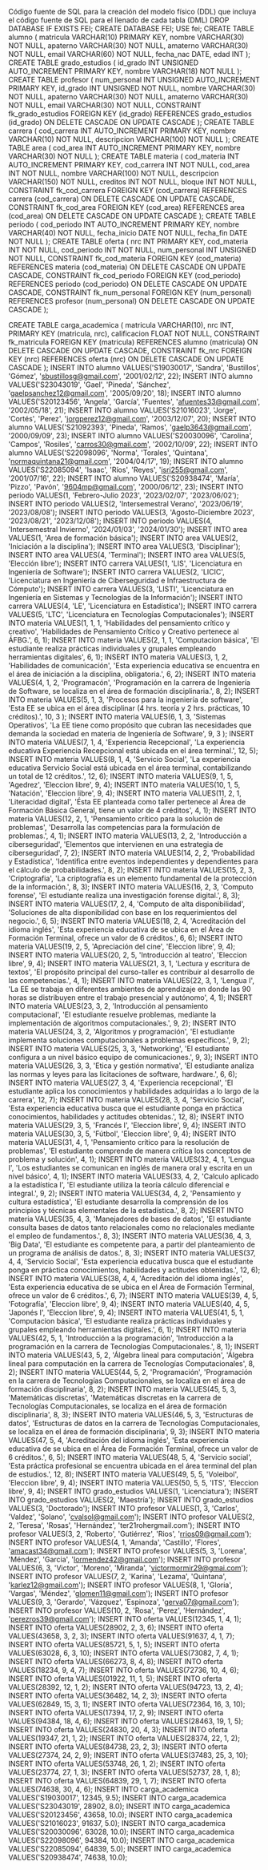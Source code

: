Código fuente de SQL para la creación del modelo físico  (DDL) que incluya el código fuente de SQL para el llenado de cada tabla (DML) 
DROP DATABASE IF EXISTS FEI;
CREATE DATABASE FEI;
USE fei;
CREATE TABLE alumno (
    matricula VARCHAR(10) PRIMARY KEY,
    nombre VARCHAR(30) NOT NULL,
    apaterno VARCHAR(30) NOT NULL,
    amaterno VARCHAR(30) NOT NULL,
    email VARCHAR(60) NOT NULL,
    fecha_nac DATE,
    edad INT
    );
CREATE TABLE grado_estudios (
    id_grado INT UNSIGNED AUTO_INCREMENT PRIMARY KEY,
    nombre VARCHAR(18) NOT NULL
    );
CREATE TABLE profesor (
    num_personal INT UNSIGNED AUTO_INCREMENT PRIMARY KEY,
    id_grado INT UNSIGNED NOT NULL,
    nombre VARCHAR(30) NOT NULL,
    apaterno VARCHAR(30) NOT NULL,
    amaterno VARCHAR(30) NOT NULL,
    email VARCHAR(30) NOT NULL,
    CONSTRAINT fk_grado_estudios FOREIGN KEY (id_grado)
    REFERENCES grado_estudios (id_grado)
    ON DELETE CASCADE ON UPDATE CASCADE
    );
CREATE TABLE carrera (
    cod_carrera INT AUTO_INCREMENT PRIMARY KEY,
    nombre VARCHAR(10) NOT NULL,
    descripcion VARCHAR(100) NOT NULL
    );
CREATE TABLE area (
    cod_area INT AUTO_INCREMENT PRIMARY KEY,
    nombre VARCHAR(30) NOT NULL
    );
CREATE TABLE materia (
    cod_materia INT AUTO_INCREMENT PRIMARY KEY,
    cod_carrera INT NOT NULL,
    cod_area INT NOT NULL,
    nombre VARCHAR(100) NOT NULL,
    descripcion VARCHAR(150) NOT NULL,
    creditos INT NOT NULL,
    bloque INT NOT NULL,
    CONSTRAINT fk_cod_carrera FOREIGN KEY (cod_carrera)
    REFERENCES carrera (cod_carrera)
    ON DELETE CASCADE ON UPDATE CASCADE,
    CONSTRAINT fk_cod_area FOREIGN KEY (cod_area)
    REFERENCES area (cod_area)
    ON DELETE CASCADE ON UPDATE CASCADE
    );
CREATE TABLE periodo (
    cod_periodo INT AUTO_INCREMENT PRIMARY KEY,
    nombre VARCHAR(40) NOT NULL,
    fecha_inicio DATE NOT NULL,
    fecha_fin DATE NOT NULL
    );
CREATE TABLE oferta (
    nrc INT PRIMARY KEY,
    cod_materia INT NOT NULL,
    cod_periodo INT NOT NULL,
    num_personal INT UNSIGNED NOT NULL,
    CONSTRAINT fk_cod_materia FOREIGN KEY (cod_materia)
    REFERENCES materia (cod_materia)
    ON DELETE CASCADE ON UPDATE CASCADE,
    CONSTRAINT fk_cod_periodo FOREIGN KEY (cod_periodo)
    REFERENCES periodo (cod_periodo)
    ON DELETE CASCADE ON UPDATE CASCADE,
    CONSTRAINT fk_num_personal FOREIGN KEY (num_personal)
    REFERENCES profesor (num_personal)
    ON DELETE CASCADE ON UPDATE CASCADE
    );

CREATE TABLE carga_academica (
    matricula VARCHAR(10),
    nrc INT,
    PRIMARY KEY (matricula, nrc),
    calificacion FLOAT NOT NULL,
    CONSTRAINT fk_matricula FOREIGN KEY (matricula)
    REFERENCES alumno (matricula)
    ON DELETE CASCADE ON UPDATE CASCADE,
    CONSTRAINT fk_nrc FOREIGN KEY (nrc)
    REFERENCES oferta (nrc)
    ON DELETE CASCADE ON UPDATE CASCADE
    );
INSERT INTO alumno VALUES('S19030017', 'Sandra', 'Bustillos', 'Gómez', 'sbustillosg@gmail.com', '2001/02/12', 22);
INSERT INTO alumno VALUES('S23043019', 'Gael', 'Pineda', 'Sánchez', 'gaelpsanchez12@gmail.com', '2005/09/20', 18);
INSERT INTO alumno VALUES('S20123456', 'Angela', 'García', 'Fuentes', 'afuentes33@gmail.com', '2002/05/18', 21);
INSERT INTO alumno VALUES('S21016023', 'Jorge', 'Cortés', 'Perez', 'jorgperez12@gmail.com', '2003/12/07', 20);
INSERT INTO alumno VALUES('S21092393', 'Pineda', 'Ramos', 'gaelp3643@gmail.com', '2000/09/09', 23);
INSERT INTO alumno VALUES('S20030096', 'Carolina', 'Campos', 'Rosiles', 'carros30@gmail.com', '2002/10/09', 22);
INSERT INTO alumno VALUES('S22098096', 'Norma', 'Torales', 'Quintana', 'normaquintana21@gmail.com', '2004/04/17', 19);
INSERT INTO alumno VALUES('S22085094', 'Isaac', 'Ríos', 'Reyes', 'isri255@gmail.com', '2001/07/16', 22);
INSERT INTO alumno VALUES('S20938474', 'María', 'Pizzo', 'Pavón', '9604mp@gmail.com', '2000/06/12', 23);
INSERT INTO periodo VALUES(1, 'Febrero-Julio 2023', '2023/02/07', '2023/06/02');
INSERT INTO periodo VALUES(2, 'Intersemestral Verano', '2023/06/19', '2023/08/08');
INSERT INTO periodo VALUES(3, 'Agosto-Diciembre 2023', '2023/08/21', '2023/12/08');
INSERT INTO periodo VALUES(4, 'Intersemestral Invierno', '2024/01/03', '2024/01/30');
INSERT INTO area VALUES(1, 'Area de formación básica');
INSERT INTO area VALUES(2, 'Iniciación a la disciplina');
INSERT INTO area VALUES(3, 'Disciplinar');
INSERT INTO area VALUES(4, 'Terminal');
INSERT INTO area VALUES(5, 'Elección libre');
INSERT INTO carrera VALUES(1, 'LIS', 'Licenciatura en Ingeniería de Software');
INSERT INTO carrera VALUES(2, 'LICIC', 'Licenciatura en Ingeniería de Ciberseguridad e Infraestructura de Cómputo');
INSERT INTO carrera VALUES(3, 'LISTI', 'Licenciatura en Ingeniería en Sistemas y Tecnologías de la Información');
INSERT INTO carrera VALUES(4, 'LE', 'Licenciatura en Estadística');
INSERT INTO carrera VALUES(5, 'LTC', 'Licenciatura en Tecnologías Computacionales');
INSERT INTO materia VALUES(1, 1, 1, 'Habilidades del pensamiento crítico y creativo', 'Habilidades de Pensamiento Crítico y Creativo pertenece al ÁFBG.', 6, 1);
INSERT INTO materia VALUES(2, 1, 1, 'Computacion básica', 'El estudiante realiza prácticas individuales y grupales empleando herramientas digitales', 6, 1);
INSERT INTO materia VALUES(3, 1, 2, 'Habilidades de comunicación', 'Esta experiencia educativa se encuentra en el área de iniciación a la disciplina, obligatoria.', 6, 2);
INSERT INTO materia VALUES(4, 1, 2, 'Programacón', 'Programación en la carrera de Ingeniería de Software, se localiza en el área de formación disciplinaria.', 8, 2);
INSERT INTO materia VALUES(5, 1, 3, 'Procesos para la ingeniería de software', 'Esta EE se ubica en el área disciplinar (4 hrs. teoría y 2 hrs. prácticas, 10 créditos).', 10, 3 );
INSERT INTO materia VALUES(6, 1, 3, 'Sistemas Operativos', 'La EE tiene como propósito que cubran las necesidades que demanda la sociedad en materia de Ingeniería de Software', 9, 3 );
INSERT INTO materia VALUES(7, 1, 4, 'Experiencia Recepcional', 'La experiencia educativa Experiencia Recepcional está ubicada en el área terminal.', 12, 5);
INSERT INTO materia VALUES(8, 1, 4, 'Servicio Social', 'La experiencia educativa Servicio Social está ubicada en el área terminal, contabilizando un total de 12 créditos.', 12, 6);
INSERT INTO materia VALUES(9, 1, 5, 'Agedrez', 'Eleccion libre', 9, 4);
INSERT INTO materia VALUES(10, 1, 5, 'Natación', 'Eleccion libre', 9, 4);
INSERT INTO materia VALUES(11, 2, 1, 'Literacidad digital', 'Ésta EE planteada como taller pertenece al Área de Formación Básica General, tiene un valor de 4 créditos', 4, 1);
INSERT INTO materia VALUES(12, 2, 1, 'Pensamiento crítico para la solución de problemas', 'Desarrolla las competencias para la formulación de problemas.', 4, 1);
INSERT INTO materia VALUES(13, 2, 2, 'Introducción a ciberseguridad', 'Elementos que intervienen en una estrategia de ciberseguridad', 7, 2);
INSERT INTO materia VALUES(14, 2, 2, 'Probabilidad y Estadística', 'Identifica entre eventos independientes y dependientes para el cálculo de probabilidades.', 8, 2);
INSERT INTO materia VALUES(15, 2, 3, 'Criptografia', 'La criptografía es un elemento fundamental de la protección de la información.', 8, 3);
INSERT INTO materia VALUES(16, 2, 3, 'Computo forense', 'El estudiante realiza una investigación forense digital.', 8, 3);
INSERT INTO materia VALUES(17, 2, 4, 'Computo de alta disponibilidad', 'Soluciones de alta disponibilidad con base en los requerimientos del negocio.', 6, 5);
INSERT INTO materia VALUES(18, 2, 4, 'Acreditación del idioma inglés', 'Esta experiencia educativa de se ubica en el Área de Formación Terminal, ofrece un valor de 6 créditos.', 6, 6);
INSERT INTO materia VALUES(19, 2, 5, 'Apreciación del cine', 'Eleccion libre', 9, 4);
INSERT INTO materia VALUES(20, 2, 5, 'Introducción al teatro', 'Eleccion libre', 9, 4);
INSERT INTO materia VALUES(21, 3, 1, 'Lectura y escritura de textos', 'El propósito principal del curso-taller es contribuir al desarrollo de las competencias.', 4, 1);
INSERT INTO materia VALUES(22, 3, 1, 'Lengua I', 'La EE se trabaja en diferentes ambientes de aprendizaje en donde las 90 horas se distribuyen entre el trabajo presencial y autónomo', 4, 1);
INSERT INTO materia VALUES(23, 3, 2, 'Introducción al pensamiento computacional', 'El estudiante resuelve problemas, mediante la implementación de algoritmos computacionales.', 9, 2);
INSERT INTO materia VALUES(24, 3, 2, 'Algoritmos y programación', 'El estudiante implementa soluciones computacionales a problemas específicos.', 9, 2);
INSERT INTO materia VALUES(25, 3, 3, 'Networking', 'El estudiante configura a un nivel básico equipo de comunicaciones.', 9, 3);
INSERT INTO materia VALUES(26, 3, 3, 'Etica y gestión normativa', 'El estudiante analiza las normas y leyes para las licitaciones de software, hardware.', 6, 6);
INSERT INTO materia VALUES(27, 3, 4, 'Experiencia recepcional', 'El estudiante aplica los conocimientos y habilidades adquiridas a lo largo de la carrera', 12, 7);
INSERT INTO materia VALUES(28, 3, 4, 'Servicio Social', 'Esta experiencia educativa busca que el estudiante ponga en práctica conocimientos, habilidades y actitudes obtenidas.', 12, 8);
INSERT INTO materia VALUES(29, 3, 5, 'Francés I', 'Eleccion libre', 9, 4);
INSERT INTO materia VALUES(30, 3, 5, 'Fútbol', 'Eleccion libre', 9, 4);
INSERT INTO materia VALUES(31, 4, 1, 'Pensamiento crítico para la resolución de problemas', 'El estudiante comprende de manera crítica los conceptos de problema y solución', 4, 1);
INSERT INTO materia VALUES(32, 4, 1, 'Lengua I', 'Los estudiantes se comunican en inglés de manera oral y escrita en un nivel básico', 4, 1);
INSERT INTO materia VALUES(33, 4, 2, 'Calculo aplicado a la estadística I', 'El estudiante utiliza la teoría cálculo diferencial e integral.', 9, 2);
INSERT INTO materia VALUES(34, 4, 2, 'Pensamiento y cultura estadística', 'El estudiante desarrolla la comprensión de los principios y técnicas elementales de la estadística.', 8, 2);
INSERT INTO materia VALUES(35, 4, 3, 'Manejadores de bases de datos', 'El estudiante consulta bases de datos tanto relacionales como no relacionales mediante el empleo de fundamentos.', 8, 3);
INSERT INTO materia VALUES(36, 4, 3, 'Big Data', 'El estudiante es competente para, a partir del planteamiento de un programa de análisis de datos.', 8, 3);
INSERT INTO materia VALUES(37, 4, 4, 'Servicio Social', 'Esta experiencia educativa busca que el estudiante ponga en práctica conocimientos, habilidades y actitudes obtenidas.', 12, 6);
INSERT INTO materia VALUES(38, 4, 4, 'Acreditación del idioma inglés', 'Esta experiencia educativa de se ubica en el Área de Formación Terminal, ofrece un valor de 6 créditos.', 6, 7);
INSERT INTO materia VALUES(39, 4, 5, 'Fotografía', 'Eleccion libre', 9, 4);
INSERT INTO materia VALUES(40, 4, 5, 'Japonés I', 'Eleccion libre', 9, 4);
INSERT INTO materia VALUES(41, 5, 1, 'Computacion básica', 'El estudiante realiza prácticas individuales y grupales empleando herramientas digitales.', 6, 1);
INSERT INTO materia VALUES(42, 5, 1, 'Introducción a la programación', 'Introducción a la programación en la carrera de Tecnologías Computacionales.', 8, 1);
INSERT INTO materia VALUES(43, 5, 2, 'Álgebra lineal para computación', 'Álgebra lineal para computación en la carrera de Tecnologías Computacionales', 8, 2);
INSERT INTO materia VALUES(44, 5, 2, 'Programación', 'Programación en la carrera de Tecnologías Computacionales, se localiza en el área de formación disciplinaria', 8, 2);
INSERT INTO materia VALUES(45, 5, 3, 'Matemáticas discretas', 'Matemáticas discretas en la carrera de Tecnologías Computacionales, se localiza en el área de formación disciplinaria', 8, 3);
INSERT INTO materia VALUES(46, 5, 3, 'Estructuras de datos', 'Estructuras de datos en la carrera de Tecnologías Computacionales, se localiza en el área de formación disciplinaria', 9, 3);
INSERT INTO materia VALUES(47, 5, 4, 'Acreditación del idioma inglés', 'Esta experiencia educativa de se ubica en el Área de Formación Terminal, ofrece un valor de 6 créditos.', 6, 5);
INSERT INTO materia VALUES(48, 5, 4, 'Servicio social', 'Esta práctica profesional se encuentra ubicada en el área terminal del plan de estudios.', 12, 8);
INSERT INTO materia VALUES(49, 5, 5, 'Voleibol', 'Eleccion libre', 9, 4);
INSERT INTO materia VALUES(50, 5, 5, 'ITS', 'Eleccion libre', 9, 4);
INSERT INTO grado_estudios VALUES(1, 'Licenciatura');
INSERT INTO grado_estudios VALUES(2, 'Maestría');
INSERT INTO grado_estudios VALUES(3, 'Doctorado');
INSERT INTO profesor VALUES(1, 3, 'Carlos', 'Valdez', 'Solano', 'cvalsol@gmail.com');
INSERT INTO profesor VALUES(2, 2, 'Teresa', 'Rosas', 'Hernández', 'ter21rohergmail.com');
INSERT INTO profesor VALUES(3, 2, 'Roberto', 'Gutiérrez', 'Rios', 'rrios09@gmail.com');
INSERT INTO profesor VALUES(4, 1, 'Amanda', 'Castillo', 'Flores', 'amacast34@gmail.com');
INSERT INTO profesor VALUES(5, 3, 'Lorena', 'Méndez', 'Garcia', 'lormendez42@gmail.com');
INSERT INTO profesor VALUES(6, 3, 'Victor', 'Moreno', 'Miranda', 'victormormir29@gmai.com');
INSERT INTO profesor VALUES(7, 2, 'Karina', 'Lezama', 'Quintana', 'karlez12@gmail.com');
INSERT INTO profesor VALUES(8, 1, 'Gloria', 'Vargas', 'Méndez', 'glomen11@gmail.com');
INSERT INTO profesor VALUES(9, 3, 'Gerardo', 'Vázquez', 'Espinoza', 'gerva07@gmail.com');
INSERT INTO profesor VALUES(10, 2, 'Rosa', 'Perez', 'Hernández', 'perezros39@gmail.com'); 
INSERT INTO oferta VALUES(12345, 1, 4, 1);
INSERT INTO oferta VALUES(28902, 2, 3, 6);
INSERT INTO oferta VALUES(43658, 3, 2, 3);
INSERT INTO oferta VALUES(91637, 4, 1, 7);
INSERT INTO oferta VALUES(85721, 5, 1, 5);
INSERT INTO oferta VALUES(63028, 6, 3, 10);
INSERT INTO oferta VALUES(73082, 7, 4, 1);
INSERT INTO oferta VALUES(66273, 8, 4, 8);
INSERT INTO oferta VALUES(18234, 9, 4, 7);
INSERT INTO oferta VALUES(72736, 10, 4, 6);
INSERT INTO oferta VALUES(01922, 11, 1, 5);
INSERT INTO oferta VALUES(28392, 12, 1, 2);
INSERT INTO oferta VALUES(94723, 13, 2, 4);
INSERT INTO oferta VALUES(36482, 14, 2, 3);
INSERT INTO oferta VALUES(62849, 15, 3, 1);
INSERT INTO oferta VALUES(72364, 16, 3, 10);
INSERT INTO oferta VALUES(17394, 17, 2, 9);
INSERT INTO oferta VALUES(94384, 18, 4, 6);
INSERT INTO oferta VALUES(28463, 19, 1, 5);
INSERT INTO oferta VALUES(24830, 20, 4, 3);
INSERT INTO oferta VALUES(19347, 21, 1, 2);
INSERT INTO oferta VALUES(28374, 22, 1, 2);
INSERT INTO oferta VALUES(84738, 23, 2, 3);
INSERT INTO oferta VALUES(27374, 24, 2, 9);
INSERT INTO oferta VALUES(37483, 25, 3, 10);
INSERT INTO oferta VALUES(53748, 26, 1, 2);
INSERT INTO oferta VALUES(23774, 27, 1, 3);
INSERT INTO oferta VALUES(52737, 28, 1, 8);
INSERT INTO oferta VALUES(64839, 29, 1, 7);
INSERT INTO oferta VALUES(74638, 30, 4, 6);
INSERT INTO carga_academica VALUES('S19030017', 12345, 9.5);
INSERT INTO carga_academica VALUES('S23043019', 28902, 8.0);
INSERT INTO carga_academica VALUES('S20123456', 43658, 10.0);
INSERT INTO carga_academica VALUES('S21016023', 91637, 5.0);
INSERT INTO carga_academica VALUES('S20030096', 63028, 10.0);
INSERT INTO carga_academica VALUES('S22098096', 94384, 10.0);
INSERT INTO carga_academica VALUES('S22085094', 64839, 5.0);
INSERT INTO carga_academica VALUES('S20938474', 74638, 10.0);
